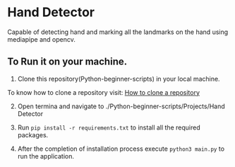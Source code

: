 
# Hand Detector

Capable of detecting hand and marking all the landmarks on the hand using mediapipe and opencv.

## To Run it on your machine.

1. Clone this repository(Python-beginner-scripts) in your local machine.

To know how to clone a repository visit: <a href="https://docs.github.com/desktop/contributing-and-collaborating-using-github-desktop/adding-and-cloning-repositories/cloning-a-repository-from-github-to-github-desktop?platform=windows">How to clone a repository</a>

2. Open termina and navigate to ./Python-beginner-scripts/Projects/Hand Detector

3. Run ```pip install -r requirements.txt``` to install all the required packages.

4. After the completion of installation process execute ```python3 main.py``` to run the application.


